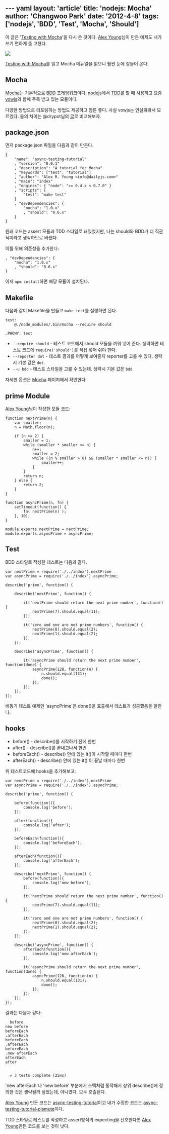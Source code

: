--- yaml
layout: 'article'
title: 'nodejs: Mocha'
author: 'Changwoo Park'
date: '2012-4-8'
tags: ['nodejs', 'BDD', 'Test', 'Mocha', 'Should']
---

이 글은 '[Testing with Mocha][]'을 다시 쓴 것이다. [Alex Young][]님이 만든 예제도 내가 쓰기 편하게 좀 고쳤다.

![](http://dailyjs.com/2011/12/08/mocha/mocha-test.png)

[Testing with Mocha][]를 읽고 Mocha 메뉴얼을 읽으니 훨씬 눈에 잘들어 온다.

## Mocha

[Mocha][]는 기본적으로 [BDD][] 프레임워크이다. [nodejs][]에서 [TDD][]를 할 때 사용하고 요즘 [vowjs][]와 함께 주목 받고 있는 모듈이다.

다양한 방법으로 리포팅하는 방법도 제공하고 암튼 좋다. 사실 vowjs는 안살펴봐서 모르겠다. 둘의 차이는 @drypot님의 [글][drypot-mocha]로 비교해보자.

[BDD]: http://en.wikipedia.org/wiki/Behavior_Driven_Development
[nodejs]: http://www.nodejs.org/
[TDD]: http://en.wikipedia.org/wiki/Test-driven_development
[vowjs]: http://vowsjs.org/
[drypot-mocha]: http://drypot.tumblr.com/post/17366382509/vows-vs-mocha

## package.json

먼저 package.json 파일을 다음과 같이 만든다.

    {
        "name": "async-testing-tutorial"
        , "version": "0.0.1"
        , "description": "A tutorial for Mocha"
        , "keywords": ["test", "tutorial"]
        , "author": "Alex R. Young <info@dailyjs.com>"
        , "main": "index"
        , "engines": { "node": ">= 0.4.x < 0.7.0" }
        , "scripts": {
            "test": "make test"
        }
        , "devDependencies": {
            "mocha": "1.0.x"
            , "should": "0.6.x"
        }
    }

원래 코드는 assert 모듈과 TDD 스타일로 돼있었지만, 나는 should와 BDD가 더 직관적이라고 생각하므로 바꿨다.

이를 위해 의존성을 추가한다: 

    , "devDependencies": {
        "mocha": "1.0.x"
        , "should": "0.6.x"
    }

이제 `npm install`하면 해당 모듈이 설치된다.

## Makefile

다음과 같이 Makefile을 만들고 `make test`를 실행하면 된다. 

    test:
        @./node_modules/.bin/mocha --require should

    .PHONY: test

 * `--require should` - 테스트 코드에서 should 모듈을 끼워 넣어 준다. 생략하면 테스트 코드에 `require('should')`를 직접 넣어 줘야 한다.
 * `--reporter dot` - 테스트 결과를 어떻게 보여줄지 reporter를 고를 수 있다. 생략시 기본 값은 `dot`.
 * `--u bdd` - 테스트 스타일을 고를 수 있는데. 생략시 기본 값은 `bdd`.

자세한 옵션은 [Mocha][] 페이지에서 확인한다.

## prime Module

[Alex Young][]님이 작성한 모듈 코드:

    function nextPrime(n) {
        var smaller;
        n = Math.floor(n);

        if (n >= 2) {
            smaller = 1;
            while (smaller * smaller <= n) {
                n++;
                smaller = 2;
                while ((n % smaller > 0) && (smaller * smaller <= n)) {
                    smaller++;
                }   
            }   
            return n;
        } else {
            return 2;
        }   
    }

    function asyncPrime(n, fn) {
        setTimeout(function() {
            fn( nextPrime(n) );
        }, 10);
    }

    module.exports.nextPrime = nextPrime;
    module.exports.asyncPrime = asyncPrime;


## Test

BDD 스타일로 작성한 테스트는 다음과 같다.

    var nextPrime = require('./../index').nextPrime
    var asyncPrime = require('./../index').asyncPrime;

    describe('prime', function() {

        describe('nextPrime', function() {

            it('nextPrime should return the next prime number', function() {
                nextPrime(7).should.equal(11);
            }); 

            it('zero and one are not prime numbers', function() {
                nextPrime(0).should.equal(2);
                nextPrime(1).should.equal(2);
            }); 
        }); 

        describe('asyncPrime', function() {

            it('asyncPrime should return the next prime number', function(done) {
                asyncPrime(128, function(n) {
                    n.should.equal(131);
                    done();
                });
            });
        });
    });

비동기 테스트 예제인 'asyncPrime'은 done()을 호출해서 테스트가 성공했음을 알린다.

## hooks

 * before() - describe()를 시작하기 전에 한번
 * after() - describe()를 끝내고나서 한번
 * beforeEach() - describe() 안에 있는 it()이 시작할 때마다 한번
 * afterEach() - describe() 안에 있는 it() 이 끝날 때마다 한번

위 테스트코드에 hooks을 추가해보고:

    var nextPrime = require('./../index').nextPrime
    var asyncPrime = require('./../index').asyncPrime;

    describe('prime', function() {

        before(function(){
            console.log('before');
        }); 

        after(function(){
            console.log('after');
        }); 

        beforeEach(function(){
            console.log('beforeEach');
        }); 

        afterEach(function(){
            console.log('afterEach');
        }); 

        describe('nextPrime', function() {
            before(function(){
                console.log('new before');
            }); 

            it('nextPrime should return the next prime number', function() {
                nextPrime(7).should.equal(11);
            }); 

            it('zero and one are not prime numbers', function() {
                nextPrime(0).should.equal(2);
                nextPrime(1).should.equal(2);
            }); 
        }); 

        describe('asyncPrime', function() {
            afterEach(function(){
                console.log('new afterEach');
            });

            it('asyncPrime should return the next prime number', function(done) {
                asyncPrime(128, function(n) {
                    n.should.equal(131);
                    done();
                });
            });
        });
    });

결과는 다음과 같다:

      before
    new before
    beforeEach
    .afterEach
    beforeEach
    .afterEach
    beforeEach
    .new afterEach
    afterEach
    after


      ✔ 3 tests complete (25ms)

'new afterEach'나 'new before' 부분에서 스택처럼 동작해서 상위 describe()에 정의한 것은 생략될까 싶었는데, 아니였다. 모두 호출된다.

[Alex Young][] 만든 코드는 [async-testing-tutorial][]이고 내가 수정한 코드는 [async-testing-tutorial-pismute][]이다.

TDD 스타일로 테스트를 작성하고 assert방식의 expecting을 선호한다면 [Alex Young][]만든 코드를 보는 것이 낫다.

[async-testing-tutorial]: https://github.com/alexyoung/async-testing-tutorial
[async-testing-tutorial-pismute]: https://github.com/pismute/async-testing-tutorial
[Mocha]: http://visionmedia.github.com/mocha/
[Testing with Mocha]: http://dailyjs.com/2011/12/08/mocha/
[Alex Young]: http://alexyoung.org/

